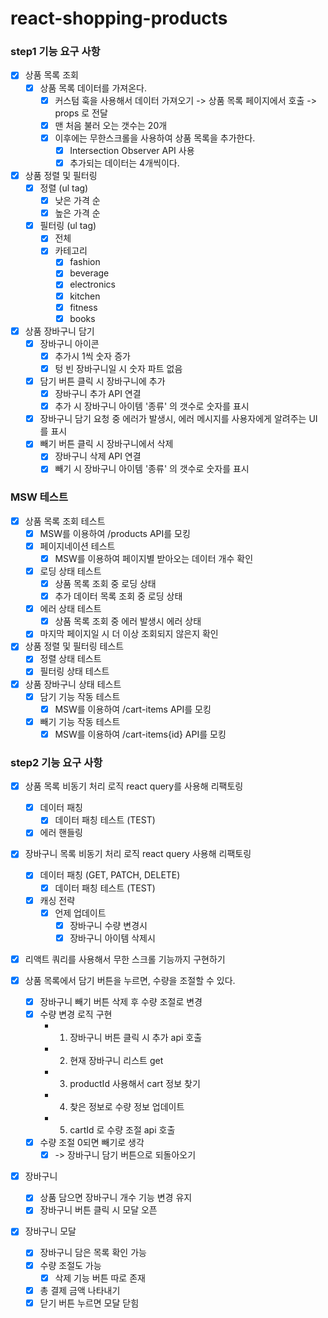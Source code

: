 # react-shopping-products

### step1 기능 요구 사항

- [x] 상품 목록 조회
  - [x] 상품 목록 데이터를 가져온다.
    - [x] 커스텀 훅을 사용해서 데이터 가져오기 -> 상품 목록 페이지에서 호출 -> props 로 전달
    - [x] 맨 처음 불러 오는 갯수는 20개
    - [x] 이후에는 무한스크롤을 사용하여 상품 목록을 추가한다.
      - [x] Intersection Observer API 사용
      - [x] 추가되는 데이터는 4개씩이다.
- [x] 상품 정렬 및 필터링
  - [x] 정렬 (ul tag)
    - [x] 낮은 가격 순
    - [x] 높은 가격 순
  - [x] 필터링 (ul tag)
    - [x] 전체
    - [x] 카테고리
      - [x] fashion
      - [x] beverage
      - [x] electronics
      - [x] kitchen
      - [x] fitness
      - [x] books
- [x] 상품 장바구니 담기
  - [x] 장바구니 아이콘
    - [x] 추가시 1씩 숫자 증가
    - [x] 텅 빈 장바구니일 시 숫자 파트 없음
  - [x] 담기 버튼 클릭 시 장바구니에 추가
    - [x] 장바구니 추가 API 연결
    - [x] 추가 시 장바구니 아이템 '종류' 의 갯수로 숫자를 표시
  - [x] 장바구니 담기 요청 중 에러가 발생시, 에러 메시지를 사용자에게 알려주는 UI를 표시
  - [x] 빼기 버튼 클릭 시 장바구니에서 삭제
    - [x] 장바구니 삭제 API 연결
    - [x] 빼기 시 장바구니 아이템 '종류' 의 갯수로 숫자를 표시

### MSW 테스트

- [x] 상품 목록 조회 테스트
  - [x] MSW를 이용하여 /products API를 모킹
  - [x] 페이지네이션 테스트
    - [x] MSW를 이용하여 페이지별 받아오는 데이터 개수 확인
  - [x] 로딩 상태 테스트
    - [x] 상품 목록 조회 중 로딩 상태
    - [x] 추가 데이터 목록 조회 중 로딩 상태
  - [x] 에러 상태 테스트
    - [x] 상품 목록 조회 중 에러 발생시 에러 상태
  - [x] 마지막 페이지일 시 더 이상 조회되지 않은지 확인
- [x] 상품 정렬 및 필터링 테스트
  - [x] 정렬 상태 테스트
  - [x] 필터링 상태 테스트
- [x] 상품 장바구니 상태 테스트
  - [x] 담기 기능 작동 테스트
    - [x] MSW를 이용하여 /cart-items API를 모킹
  - [x] 빼기 기능 작동 테스트
    - [x] MSW를 이용하여 /cart-items{id} API를 모킹

### step2 기능 요구 사항

- [x] 상품 목록 비동기 처리 로직 react query를 사용해 리팩토링

  - [x] 데이터 패칭
    - [x] 데이터 패칭 테스트 (TEST)
  - [x] 에러 핸들링

- [x] 장바구니 목록 비동기 처리 로직 react query 사용해 리팩토링

  - [x] 데이터 패칭 (GET, PATCH, DELETE)
    - [x] 데이터 패칭 테스트 (TEST)
  - [x] 캐싱 전략
    - [x] 언제 업데이트
      - [x] 장바구니 수량 변경시
      - [x] 장바구니 아이템 삭제시

- [x] 리액트 쿼리를 사용해서 무한 스크롤 기능까지 구현하기

- [x] 상품 목록에서 담기 버튼을 누르면, 수량을 조절할 수 있다.

  - [x] 장바구니 빼기 버튼 삭제 후 수량 조절로 변경
  - [x] 수량 변경 로직 구현
    - 1.  장바구니 버튼 클릭 시 추가 api 호출
    - 2. 현재 장바구니 리스트 get
    - 3. productId 사용해서 cart 정보 찾기
    - 4. 찾은 정보로 수량 정보 업데이트
    - 5. cartId 로 수량 조절 api 호출
  - [x] 수량 조절 0되면 빼기로 생각
    - [x] -> 장바구니 담기 버튼으로 되돌아오기

- [x] 장바구니

  - [x] 상품 담으면 장바구니 개수 기능 변경 유지
  - [x] 장바구니 버튼 클릭 시 모달 오픈

- [x] 장바구니 모달
  - [x] 장바구니 담은 목록 확인 가능
  - [x] 수량 조절도 가능
    - [x] 삭제 기능 버튼 따로 존재
  - [x] 총 결제 금액 나타내기
  - [x] 닫기 버튼 누르면 모달 닫힘
